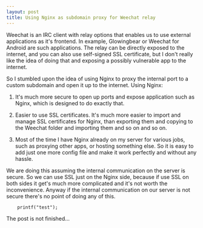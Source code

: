 ```yaml
---
layout: post
title: Using Nginx as subdomain proxy for Weechat relay  
--- 
```


Weechat is an IRC client with relay options that enables us to use external applications as it's frontend.
In example, Glowingbear or Weechat for Android are such applications. The relay can be directly
exposed to the internet, and you can also use self-signed SSL certificate, but I don't really like the idea 
of doing that and exposing a possibly vulnerable app to the internet.


So I stumbled upon the idea of using Nginx to proxy the internal port to a custom subdomain and open
it up to the internet. Using Nginx:

1. It's much more secure to open up ports and expose application such as Nginx, which is designed to
do exactly that.

2. Easier to use SSL certificates. It's much more easier to import and manage SSL certificates for Nginx, than
exporting them and copying to the Weechat folder and importing them and so on and so on.

3.  Most of the time I have Nginx already on my server for various jobs, such as proxying other apps, or hosting something else. So it is easy to add just one more config file and make it work perfectly and without any hassle.

We are doing this assuming the internal communication on the server is secure. So we can use SSL just on the Nginx side, because if use SSL on both sides it get's much more complicated and it's not worth the inconvenience. Anyway if the internal communication on our server is not secure there's no point of doing any of this.

```
    printf("test");
```
The post is not finished...